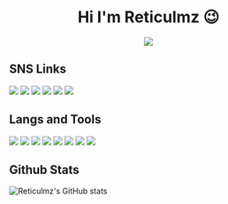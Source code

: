 <h1 align="center"> Hi I'm Reticulmz 😉</h1>
<p align="center"><img src="https://pbs.twimg.com/media/Dr4MLW9UwAA1VqO?format=jpg&name=large">


<!--
**Reticulmz/Reticulmz** is a ✨ _special_ ✨ repository because its `README.md` (this file) appears on your GitHub profile.

Here are some ideas to get you started:

- 🔭 I’m currently working on ...
- 🌱 I’m currently learning ...
- 👯 I’m looking to collaborate on ...
- 🤔 I’m looking for help with ...
- 💬 Ask me about ...
- 📫 How to reach me: ...
- 😄 Pronouns: ...
- ⚡ Fun fact: ...
-->
## SNS Links
  <p align="left">
    <a href="https://twitter.com/Reticulmz"><img src="https://img.shields.io/static/v1?style=for-the-badge&message=Twitter&color=1DA1F2&logo=Twitter&logoColor=FFFFFF&label="></a>
    <a href="https://sumanko.ml/@reticulmz"><img src="https://img.shields.io/static/v1?style=for-the-badge&message=Mastodon&color=3088D4&logo=Mastodon&logoColor=FFFFFF&label="></a>
    <a href="https://www.twitch.tv/remiaaaaa"><img src="https://img.shields.io/static/v1?style=for-the-badge&message=Twitch&color=9146FF&logo=Twitch&logoColor=FFFFFF&label="></a>
    <a href="https://soundcloud.com/reticulmz"><img src="https://img.shields.io/static/v1?style=for-the-badge&message=SoundCloud&color=FF3300&logo=SoundCloud&logoColor=FFFFFF&label="></a>
    <a href="https://open.spotify.com/user/remiaaaaa"><img src="https://img.shields.io/static/v1?style=for-the-badge&message=Spotify&color=1DB954&logo=Spotify&logoColor=FFFFFF&label="></a>
     <a href="https://www.last.fm/ja/user/Remiaaaaa"><img src="https://img.shields.io/static/v1?style=for-the-badge&message=Last.fm&color=D51007&logo=Last.fm&logoColor=FFFFFF&label="></a>
    

## Langs and Tools
<p align="left">
  <img src="https://img.shields.io/static/v1?style=for-the-badge&message=Python&color=3776AB&logo=Python&logoColor=FFFFFF&label=">
  <img src="https://img.shields.io/static/v1?style=for-the-badge&message=Ruby&color=CC342D&logo=Ruby&logoColor=FFFFFF&label=">
  <img src="https://img.shields.io/static/v1?style=for-the-badge&message=Ruby+on+Rails&color=CC0000&logo=Ruby+on+Rails&logoColor=FFFFFF&label=">
  <img src="https://img.shields.io/static/v1?style=for-the-badge&message=Ableton+Live&color=000000&logo=Ableton+Live&logoColor=FFFFFF&label=">
  <img src="https://img.shields.io/static/v1?style=for-the-badge&message=Adobe+Audition&color=9999FF&logo=Adobe+Audition&logoColor=FFFFFF&label=">
  <img src="https://img.shields.io/static/v1?style=for-the-badge&message=Adobe+Photoshop&color=31A8FF&logo=Adobe+Photoshop&logoColor=FFFFFF&label=">
  <img src="https://img.shields.io/static/v1?style=for-the-badge&message=Adobe+Premiere+Pro&color=9999FF&logo=Adobe+Premiere+Pro&logoColor=FFFFFF&label=">
  <img src="https://img.shields.io/static/v1?style=for-the-badge&message=IntelliJ+IDEA&color=000000&logo=IntelliJ+IDEA&logoColor=FFFFFF&label=">
  
## Github Stats
 <p align="left">
   <img alt="Reticulmz's GitHub stats" src="https://github-readme-stats.vercel.app/api?username=Reticulmz&layout=compact&hide_border=ture&theme=nord&show_icons=ture&bg_color=161821&icon_color=95C4CE&text_color=FFF&title_color=91ACD1&count_private=ture">
